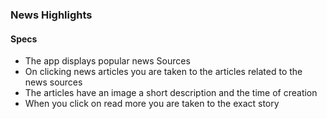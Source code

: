 ### News Highlights

#### Specs

- The app displays popular news Sources
- On clicking news articles you are taken to the articles related to the news sources
- The articles have an image a short description and the time of creation
- When you click on read more you are taken to the exact story  
